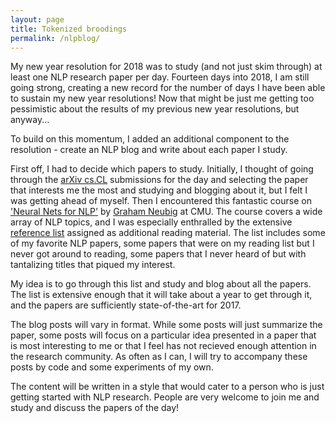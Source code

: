 ```yaml
---
layout: page
title: Tokenized broodings
permalink: /nlpblog/
---
```


My new year resolution for 2018 was to study (and not just skim through) at least one NLP research paper per day. Fourteen days into 2018, I am still going strong, creating a new record for the number of days I have been able to sustain my new year resolutions! Now that might be just me getting too pessimistic about the results of my previous new year resolutions, but anyway...

To build on this momentum, I added an additional component to the resolution - create an NLP blog and write about each paper I study.

First off, I had to decide which papers to study. Initially, I thought of going through the [arXiv cs.CL](https://arxiv.org/list/cs.CL/new) submissions for the day and selecting the paper that interests me the most and studying and blogging about it, but I felt I was getting ahead of myself. Then I encountered this fantastic course on ['Neural Nets for NLP'](http://www.phontron.com/class/nn4nlp2017/) by [Graham Neubig](http://www.phontron.com/) at CMU. The course covers a wide array of NLP topics, 
and I was especially enthralled by the extensive [reference list](http://www.phontron.com/class/nn4nlp2017/schedule.html) assigned as additional reading material. The list includes some of my favorite NLP papers, some papers that were on my reading list but I never got around to reading, some papers that I never heard of but with tantalizing titles that piqued my interest.

My idea is to go through this list and study and blog about all the papers. The list is extensive enough that it will take about a year to get through it, and the papers are sufficiently state-of-the-art for 2017.

The blog posts will vary in format. While some posts will just summarize the paper, some posts will focus on a particular idea presented in a paper that is most interesting to me or that I feel has not recieved enough attention in the research community. As often as I can, I will try to accompany these posts by code and some experiments of my own.

The content will be written in a style that would cater to a person who is just getting started with NLP research. People are very welcome to join me and study and discuss the papers of the day!








